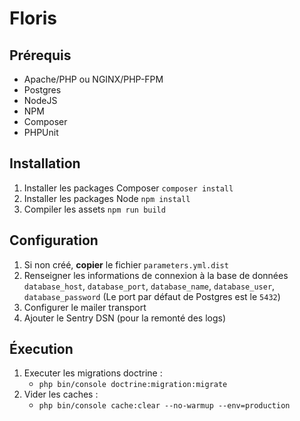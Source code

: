 Floris
======

## Prérequis

- Apache/PHP ou NGINX/PHP-FPM
- Postgres
- NodeJS
- NPM
- Composer
- PHPUnit

## Installation

1. Installer les packages Composer `composer install`
2. Installer les packages Node `npm install`
3. Compiler les assets `npm run build`

## Configuration

1. Si non créé, **copier** le fichier `parameters.yml.dist`
2. Renseigner les informations de connexion à la base de données `database_host`, `database_port`, `database_name`, `database_user`, `database_password` (Le port par défaut de Postgres est le `5432`)
3. Configurer le mailer transport 
4. Ajouter le Sentry DSN (pour la remonté des logs)

## Éxecution
1. Executer les migrations doctrine :
   - `php bin/console doctrine:migration:migrate`
2. Vider les caches :
   - `php bin/console cache:clear --no-warmup --env=production`
